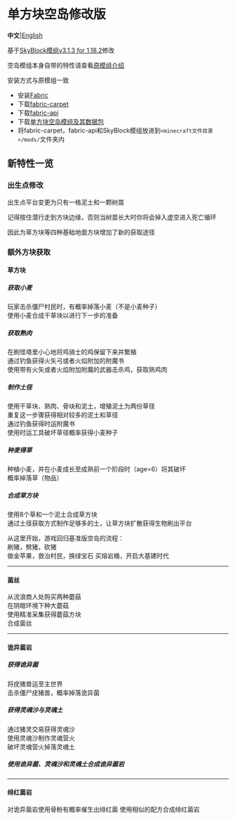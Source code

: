 # 单方块空岛修改版

**中文**|[English](README_en.md)

基于[SkyBlock模组v3.1.3 for 1.18.2](https://github.com/jsorrell/skyblock)修改

空岛模组本身自带的特性请查看[原模组介绍](https://github.com/jsorrell/skyblock/blob/1.18/README_cn.md)

安装方式与原模组一致

+ 安装[Fabric](https://fabricmc.net/use)
+ 下载[fabric-carpet](https://www.curseforge.com/minecraft/mc-mods/carpet/files/)
+ 下载[fabric-api](https://www.curseforge.com/minecraft/mc-mods/fabric-api/files)
+ 下载[单方块空岛模组及其数据包](https://github.com/YipKei/skyblock/releases)
+ 将fabric-carpet，fabric-api和SkyBlock模组放进到`<minecraft文件目录>/mods/`文件夹内

## 新特性一览

### 出生点修改
出生点平台变更为只有一格泥土和一颗树苗

记得按住潜行走到方块边缘，否则当树苗长大时你将会掉入虚空进入死亡循环

因此为草方块等四种基础地面方块增加了新的获取途径

### 额外方块获取

#### 草方块

##### 获取小麦
玩家击杀僵尸村民时，有概率掉落小麦（不是小麦种子）   
使用小麦合成干草块以进行下一步的准备

##### 获取熟肉
在刷怪塔里小心地将鸡骑士的鸡保留下来并繁殖  
通过钓鱼获得火矢弓或者火焰附加的附魔书  
使用带有火矢或者火焰附加附魔的武器击杀鸡，获取熟鸡肉

##### 制作土径
使用干草块、熟肉、骨块和泥土，增殖泥土为两份草径  
重复这一步骤获得相对较多的泥土和草径  
通过钓鱼获得时运附魔书  
使用时运工具破坏草径概率获得小麦种子

##### 种麦得草
种植小麦，并在小麦成长至成熟前一个阶段时（age=6）将其破坏  
概率掉落草（物品）

##### 合成草方块
使用8个草和一个泥土合成草方块  
通过土径获取方式制作足够多的土，让草方块扩散获得生物刷出平台

从这里开始，游戏回归基准版空岛的流程：  
刷猪，劈猪，砍猪  
做金苹果，救治村民，换绿宝石
买熔岩桶，开启大基建时代

---

#### 菌丝
从流浪商人处购买两种蘑菇  
在阴暗环境下种大蘑菇  
使用精准采集获得蘑菇方块  
合成菌丝

---

#### 诡异菌岩

##### 获得诡异菌
将疣猪兽运至主世界  
击杀僵尸疣猪兽，概率掉落诡异菌

##### 获得灵魂沙与灵魂土
通过猪灵交易获得灵魂沙  
使用灵魂沙制作灵魂营火  
破坏灵魂营火掉落灵魂土

##### 使用诡异菌、灵魂沙和灵魂土合成诡异菌岩

---

#### 绯红菌岩
对诡异菌岩使用骨粉有概率催生出绯红菌
使用相似的配方合成绯红菌岩
